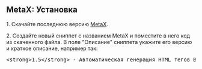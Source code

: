 
<meta http-equiv="Content-Type" content="text/html; charset=utf-8">
<h2>MetaX: Установка</h2>

<p>1. Скачайте последнюю версию <a href="http://modx.com/extras/package/metax-evo" rel="nofollow" target="_blanck">MetaX</a>.</p>
<p>2. Создайте новый сниппет с названием <span class="text-bold">MetaX</span> и поместите в него код из скаченного файла. В поле <span class="text-bold">"Описание"</span> сниппета укажите его версию и краткое описание, например так:</p>
<pre class="brush: html;">&lt;strong&gt;1.5&lt;/strong&gt; - Автоматическая генерация HTML тегов Base, Meta и Link</pre>